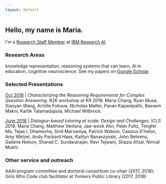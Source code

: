```yaml
---
layout: default
---
```


## Hello, my name is Maria.
I'm a [Research Staff Member](https://researcher.watson.ibm.com/researcher/view.php?person=ibm-Maria.Chang) at [IBM Research AI](https://www.research.ibm.com/ai/).  

### Research Areas
knowledge representation, reasoning systems that can learn, AI in education, cognitive neuroscience.  See my papers on [Google Scholar](https://scholar.google.com/citations?user=1xQr1U8AAAAJ&hl=en&oi=ao).

### Selected Presentations

[Oct 2018](assets/KR%20R2K%20workshop%202018.pdf) | *Characterizing the Reasoning Requirements for Complex Question Answering*. R2K workshop at KR 2018.  Maria Chang, Ryan Musa, Xiaoyan Wang, Achille Fokoue, Nicholas Mattei, Pavan Kapanipathi, Bassem Makni, Kartik Talamadupula, Michael Witbrock. 

[June 2018](assets/WDBT%20ICLS%202018.pdf) | *Dialogue-based tutoring at scale: Design and Challenges.*  ICLS 2018.  Maria Chang, Matthew Ventura, Jae-wook Ahn, Peter Foltz, Tengfei Ma, Tejas I. Dhamecha, Smit Marvaniya, Patrick Watson, Cassius D’helon, Amy Wetzel, Andy Packard Haas, Kaitlyn Banaszynski, John Behrens, Gailene Nelson, Sharad C. Sundararajan, Ravi Tejwani, Shazia Afzal, Nirmal Mukhi.

### Other service and outreach
AAAI program committee and doctoral consortium co-chair (2017, 2018); Girls Who Code club facilitator at Yonkers Public Library (2017, 2018)
